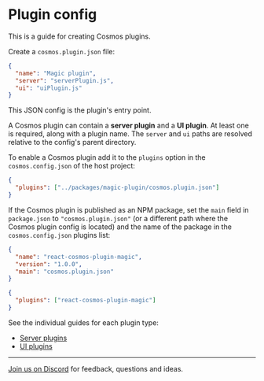 # Plugin config

This is a guide for creating Cosmos plugins.

Create a `cosmos.plugin.json` file:

```json
{
  "name": "Magic plugin",
  "server": "serverPlugin.js",
  "ui": "uiPlugin.js"
}
```

This JSON config is the plugin's entry point.

A Cosmos plugin can contain a **server plugin** and a **UI plugin**. At least one is required, along with a plugin name. The `server` and `ui` paths are resolved relative to the config's parent directory.

To enable a Cosmos plugin add it to the `plugins` option in the `cosmos.config.json` of the host project:

```json
{
  "plugins": ["../packages/magic-plugin/cosmos.plugin.json"]
}
```

If the Cosmos plugin is published as an NPM package, set the `main` field in `package.json` to `"cosmos.plugin.json"` (or a different path where the Cosmos plugin config is located) and the name of the package in the `cosmos.config.json` plugins list:

```json
{
  "name": "react-cosmos-plugin-magic",
  "version": "1.0.0",
  "main": "cosmos.plugin.json"
}
```

```json
{
  "plugins": ["react-cosmos-plugin-magic"]
}
```

See the individual guides for each plugin type:

- [Server plugins](server-plugins.md)
- [UI plugins](ui-plugins.md)

---

[Join us on Discord](https://discord.gg/3X95VgfnW5) for feedback, questions and ideas.
